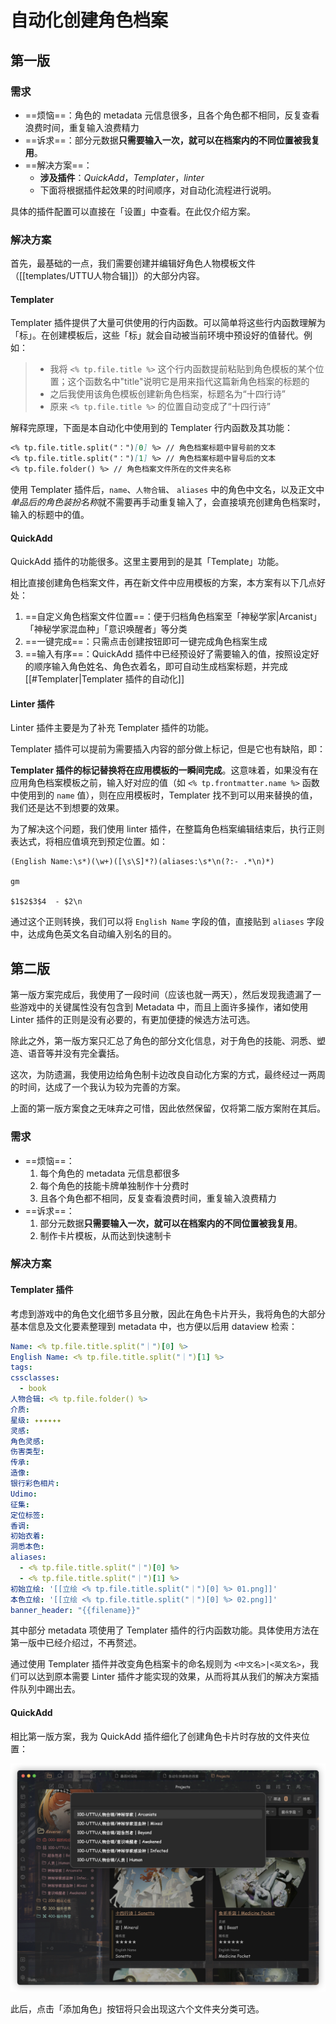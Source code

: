 # 自动化创建角色档案

## 第一版

### 需求

- ==烦恼==：角色的 metadata 元信息很多，且各个角色都不相同，反复查看浪费时间，重复输入浪费精力
- ==诉求==：部分元数据**只需要输入一次，就可以在档案内的不同位置被我复用**。
- ==解决方案==：
	- **涉及插件**：*QuickAdd*，*Templater*，*linter*
	- 下面将根据插件起效果的时间顺序，对自动化流程进行说明。

具体的插件配置可以直接在「设置」中查看。在此仅介绍方案。

### 解决方案

首先，最基础的一点，我们需要创建并编辑好角色人物模板文件（[[templates/UTTU人物合辑]]）的大部分内容。

#### Templater

Templater 插件提供了大量可供使用的行内函数。可以简单将这些行内函数理解为「标」。在创建模板后，这些「标」就会自动被当前环境中预设好的值替代。例如：

> - 我将 `<% tp.file.title %>` 这个行内函数提前粘贴到角色模板的某个位置；这个函数名中"title"说明它是用来指代这篇新角色档案的标题的
> - 之后我使用该角色模板创建新角色档案，标题名为“十四行诗”
> - 原来 `<% tp.file.title %>` 的位置自动变成了“十四行诗”

解释完原理，下面是本自动化中使用到的 Templater 行内函数及其功能：

```md
<% tp.file.title.split("：")[0] %> // 角色档案标题中冒号前的文本
<% tp.file.title.split("：")[1] %> // 角色档案标题中冒号后的文本
<% tp.file.folder() %> // 角色档案文件所在的文件夹名称
```

使用 Templater 插件后，`name`、`人物合辑`、 `aliases` 中的角色中文名，以及正文中*单品后的角色装扮名称*就不需要再手动重复输入了，会直接填充创建角色档案时，输入的标题中的值。

#### QuickAdd

QuickAdd 插件的功能很多。这里主要用到的是其「Template」功能。

相比直接创建角色档案文件，再在新文件中应用模板的方案，本方案有以下几点好处：

1. ==自定义角色档案文件位置==：便于归档角色档案至「神秘学家|Arcanist」「神秘学家混血种」「意识唤醒者」等分类
2. ==一键完成==：只需点击创建按钮即可一键完成角色档案生成
3. ==输入有序==：QuickAdd 插件中已经预设好了需要输入的值，按照设定好的顺序输入角色姓名、角色衣着名，即可自动生成档案标题，并完成 [[#Templater|Templater 插件的自动化]]

#### Linter 插件

Linter 插件主要是为了补充 Templater 插件的功能。

Templater 插件可以提前为需要插入内容的部分做上标记，但是它也有缺陷，即：

**Templater 插件的标记替换将在应用模板的一瞬间完成**。这意味着，如果没有在应用角色档案模板之前，输入好对应的值（如 `<% tp.frontmatter.name %>` 函数中使用到的 `name` 值），则在应用模板时，Templater 找不到可以用来替换的值，我们还是达不到想要的效果。

为了解决这个问题，我们使用 linter 插件，在整篇角色档案编辑结束后，执行正则表达式，将相应值填充到预定位置。如：

```regex
(English Name:\s*)(\w+)([\s\S]*?)(aliases:\s*\n(?:- .*\n)*)

gm

$1$2$3$4  - $2\n
```

通过这个正则转换，我们可以将 `English Name` 字段的值，直接贴到 `aliases` 字段中，达成角色英文名自动编入别名的目的。

## 第二版

第一版方案完成后，我使用了一段时间（应该也就一两天），然后发现我遗漏了一些游戏中的关键属性没有包含到 Metadata 中，而且上面许多操作，诸如使用 Linter 插件的正则是没有必要的，有更加便捷的候选方法可选。

除此之外，第一版方案只汇总了角色的部分文化信息，对于角色的技能、洞悉、塑造、语音等并没有完全囊括。

这次，为防遗漏，我使用边给角色制卡边改良自动化方案的方式，最终经过一两周的时间，达成了一个我认为较为完善的方案。

上面的第一版方案食之无味弃之可惜，因此依然保留，仅将第二版方案附在其后。

### 需求

- ==烦恼==：
	1. 每个角色的 metadata 元信息都很多
	2. 每个角色的技能卡牌单独制作十分费时
	3. 且各个角色都不相同，反复查看浪费时间，重复输入浪费精力
- ==诉求==：
	1. 部分元数据**只需要输入一次，就可以在档案内的不同位置被我复用**。
	2. 制作卡片模板，从而达到快速制卡

### 解决方案

#### Templater 插件

考虑到游戏中的角色文化细节多且分散，因此在角色卡片开头，我将角色的大部分基本信息及文化要素整理到 metadata 中，也方便以后用 dataview 检索：

```yaml
Name: <% tp.file.title.split("｜")[0] %>
English Name: <% tp.file.title.split("｜")[1] %>
tags: 
cssclasses:
  - book
人物合辑: <% tp.file.folder() %>
介质: 
星级: ✦✦✦✦✦✦
灵感: 
角色灵感: 
伤害类型: 
传承: 
造像: 
银行彩色相片: 
Udimo: 
征集: 
定位标签: 
香调: 
初始衣着: 
洞悉本色: 
aliases:
  - <% tp.file.title.split("｜")[0] %>
  - <% tp.file.title.split("｜")[1] %>
初始立绘: '[[立绘 <% tp.file.title.split("｜")[0] %> 01.png]]'
本色立绘: '[[立绘 <% tp.file.title.split("｜")[0] %> 02.png]]'
banner_header: "{{filename}}"
```

其中部分 metadata 项使用了 Templater 插件的行内函数功能。具体使用方法在第一版中已经介绍过，不再赘述。

通过使用 Templater 插件并改变角色档案卡的命名规则为 `<中文名>|<英文名>`，我们可以达到原本需要 Linter 插件才能实现的效果，从而将其从我们的解决方案插件队列中踢出去。

#### QuickAdd
相比第一版方案，我为 QuickAdd 插件细化了创建角色卡片时存放的文件夹位置：

![](assets/自动化创建角色档案.assets/iShot_2024-03-10_21.04.31.png)

此后，点击「添加角色」按钮将只会出现这六个文件夹分类可选。

